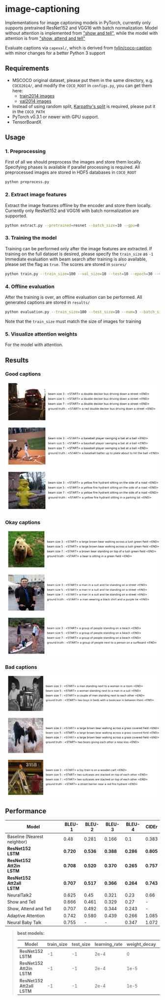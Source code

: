 # image-captioning
Implementations for image captioning models in PyTorch, currently only supports pretrained ResNet152 and VGG16 with batch normalization.
Model without attention is implemented from ["show and tell"](https://arxiv.org/pdf/1411.4555.pdf), 
while the model with attention is from ["show, attend and tell"](https://arxiv.org/pdf/1502.03044.pdf)

Evaluate captions via `capeval/`, which is derived from [tylin/coco-caption](https://github.com/tylin/coco-caption) with minor changes for a better Python 3 support

## Requirements
- MSCOCO original dataset, please put them in the same directory, e.g. `COCO2014/`, and modify the `COCO_ROOT` in `configs.py`, you can get them here: 
    - [train2014 images](http://images.cocodataset.org/zips/train2014.zip)
    - [val2014 images](http://images.cocodataset.org/zips/val2014.zip)
- Instead of using random split, [Karpathy's split](http://cs.stanford.edu/people/karpathy/deepimagesent/caption_datasets.zip) is required, please put it in the `COCO_PATH`
- PyTorch v0.3.1 or newer with GPU support.
- TensorBoardX

## Usage
### 1. Preprocessing
First of all we should preprocess the images and store them locally. Specifying phases is available if parallel processing is required.
All preprocessed images are stored in HDF5 databases in `COCO_ROOT`
```bash
python preprocess.py
```

### 2. Extract image features
Extract the image features offline by the encoder and store them locally. 
Currently only ResNet152 and VGG16 with batch normalization are supported.
```bash
python extract.py --pretrained=resnet --batch_size=10 --gpu=0
```

### 3. Training the model
Training can be performed only after the image features are extracted. 
If training on the full dataset is desired, please specify the `train_size` as `-1`
Immediate evaluation with beam search after training is also available, please set the flag as `true`. 
The scores are stored in `scores/`
```bash
python train.py --train_size=100 --val_size=10 --test=10 --epoch=30 --verbose=10 --learning_rate=1e-3 --batch_size=10 --gpu=0 --pretrained=resnet --attention=false --evaluation=true
```

### 4. Offline evaluation
After the training is over, an offline evaluation can be performed.
All generated captions are stored in `results/`
```bash
python evaluation.py --train_size=100 --test_size=10 --num=3 --batch_size=10 --gpu=10 --pretrained=resnet --attention=false --encoder=<path_to_encoder> --decoder=<path_to_decoder>
```
Note that the `train_size` must match the size of images for training

### 5. Visualize attention weights
For the model with attention.

## Results
### Good captions
![alt text](https://github.com/daveredrum/image-captioning/blob/master/demo/high.png)
### Okay captions
![alt text](https://github.com/daveredrum/image-captioning/blob/master/demo/medium.png)
### Bad captions
![alt text](https://github.com/daveredrum/image-captioning/blob/master/demo/low.png)

## Performance
|Model|BLEU-1|BLEU-2|BLEU-3|BLEU-4|CIDEr|
|---|---|---|---|---|---|
|Baseline (Nearest neighbor)|0.48|0.281|0.166|0.1|0.383|
|__ResNet152 <br/> LSTM__|__0.720__|__0.536__|__0.388__|__0.286__|__0.805__|
|__ResNet152 <br/> Att2in <br/> LSTM__|__0.708__|__0.520__|__0.370__|__0.265__|__0.757__|
|__ResNet152 <br/> Att2all <br/> LSTM__|__0.707__|__0.517__|__0.366__|__0.264__|__0.743__|
|NeuralTalk2|0.625|0.45|0.321|0.23|0.66|
|Show and Tell|0.666|0.461|0.329|0.27|-|
|Show, Attend and Tell|0.707|0.492|0.344|0.243|-|
|Adaptive Attention|0.742|0.580|0.439|0.266|1.085|
|Neural Baby Talk|0.755|-|-|0.347|1.072|

> __best models:__
>
> |Model|train_size|test_size|learning_rate|weight_decay|batch_size|beam_size|dropout|
> |---|---|---|---|---|---|---|---|
> |__ResNet152 <br/> LSTM__|-1|-1|2e-4|0|512|7|0|
> |__ResNet152 <br/> Att2in <br/> LSTM__|-1|-1|2e-4|1e-5|100|7|0|
> |__ResNet152 <br/> Att2all <br/> LSTM__|-1|-1|2e-4|1e-5|100|7|0|
